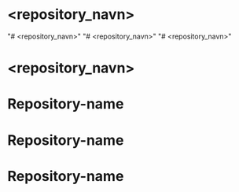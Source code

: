 # <repository_navn>
"# <repository_navn>" 
"# <repository_navn>" 
"# <repository_navn>" 
# <repository_navn>
# Repository-name
# Repository-name
# Repository-name
